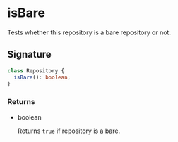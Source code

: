 # isBare

Tests whether this repository is a bare repository or not.

## Signature

```ts
class Repository {
  isBare(): boolean;
}
```

### Returns

<ul class="param-ul">
  <li class="param-li param-li-root">
    <span class="param-type">boolean</span>
    <br>
    <p class="param-description">Returns  <code>true</code>  if repository is a bare.</p>
  </li>
</ul>